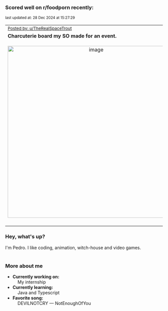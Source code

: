 ### Scored well on r/foodporn recently:

<p align="left"><sub>last updated at: 28 Dec 2024 at 15:27:29</sub></p>

|   |
| --- |
| <sub>[Posted by: u/TheRealSpaceTrout][source]</sub> |
| **Charcuterie board my SO made for an event.** | 
|<p align="center"> <img alt="image" src="https://i.redd.it/vdmj7d0yv27e1.jpeg" width="550" /> </p>|
|   |

### Hey, what's up?

I'm Pedro. I like coding, animation, witch-house and video games.<br><br>

### More about me
- **Currently working on:**  
&nbsp;&nbsp;&nbsp;&nbsp;My internship
- **Currently learning:**  
&nbsp;&nbsp;&nbsp;&nbsp;Java and Typescript
- **Favorite song:**  
&nbsp;&nbsp;&nbsp;&nbsp;DEVILNOTCRY — NotEnoughOfYou<br><br>

  



  
  
  
[linkedin]: https://linkedin.com/in/pedro-h-r-gomes-8a487b14a/
[gmail]: mailto:pilique11@gmail.com
[source]: https://reddit.com/r/FoodPorn/comments/1hf2ixg/charcuterie_board_my_so_made_for_an_event/
[redditAPI]: https://www.reddit.com/dev/api/